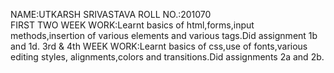 NAME:UTKARSH SRIVASTAVA
ROLL NO.:201070  
FIRST TWO WEEK WORK:Learnt basics of html,forms,input methods,insertion of various elements and various tags.Did assignment 1b and 1d. 
3rd & 4th WEEK WORK:Learnt basics of css,use of fonts,various editing styles, alignments,colors and transitions.Did assignments 2a and 2b.
